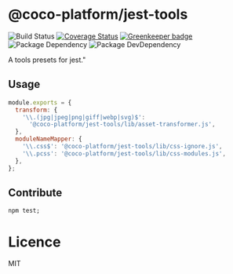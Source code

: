 # @coco-platform/jest-tools

![Build Status](https://img.shields.io/travis/coco-platform/jest-tools/master.svg?style=flat)
[![Coverage Status](https://coveralls.io/repos/github/coco-platform/jest-tools/badge.svg?branch=master)](https://coveralls.io/github/coco-platform/jest-tools?branch=master) [![Greenkeeper badge](https://badges.greenkeeper.io/coco-platform/jest-tools.svg)](https://greenkeeper.io/)
![Package Dependency](https://david-dm.org/coco-platform/jest-tools.svg?style=flat)
![Package DevDependency](https://david-dm.org/coco-platform/jest-tools/dev-status.svg?style=flat)

A tools presets for jest."

## Usage

```javascript
module.exports = {
  transform: {
    '\\.(jpg|jpeg|png|giff|webp|svg)$':
      '@coco-platform/jest-tools/lib/asset-transformer.js',
  },
  moduleNameMapper: {
    '\\.css$': '@coco-platform/jest-tools/lib/css-ignore.js',
    '\\.pcss': '@coco-platform/jest-tools/lib/css-modules.js',
  },
};
```

## Contribute

```shell
npm test;
```

# Licence

MIT
